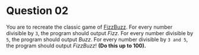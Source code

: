 # Question 02

You are to recreate the classic game of [FizzBuzz](https://en.wikipedia.org/wiki/Fizz_buzz). For every number divisible by `3`, the program should output *Fizz*. For every number divisible by `5`, the program should output *Buzz*. For every number divisible by `3 and 5`, the program should output *FizzBuzz*! **(Do this up to 100).**
